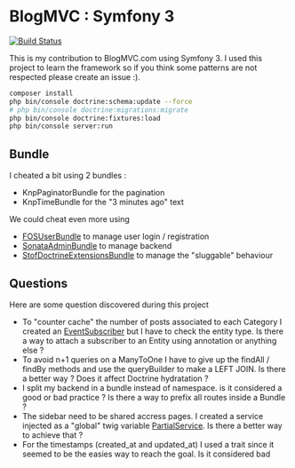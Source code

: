 BlogMVC : Symfony 3
========================

[![Build Status](https://travis-ci.org/Grafikart/BlogMVC-Symfony3.svg?branch=master)](https://travis-ci.org/Grafikart/BlogMVC-Symfony3)

This is my contribution to BlogMVC.com using Symfony 3. I used this project to learn the framework so if you think some patterns are not respected please create an issue :). 

```bash
composer install
php bin/console doctrine:schema:update --force
# php bin/console doctrine:migrations:migrate
php bin/console doctrine:fixtures:load
php bin/console server:run
```

Bundle
---------

I cheated a bit using 2 bundles :

- KnpPaginatorBundle for the pagination
- KnpTimeBundle for the "3 minutes ago" text

We could cheat even more using 

- [FOSUserBundle](https://github.com/FriendsOfSymfony/FOSUserBundle) to manage user login / registration
- [SonataAdminBundle](https://github.com/sonata-project/SonataAdminBundle) to manage backend
- [StofDoctrineExtensionsBundle](https://github.com/stof/StofDoctrineExtensionsBundle) to manage the "sluggable" behaviour

Questions 
----------

Here are some question discovered during this project

- To "counter cache" the number of posts associated to each Category I created an [EventSubscriber](https://github.com/Grafikart/BlogMVC-Symfony3/blob/master/src/AppBundle/EventListener/CounterSubscriber.php) but I have to check the entity type.
Is there a way to attach a subscriber to an Entity using annotation or anything else ?
- To avoid n+1 queries on a ManyToOne I have to give up the findAll / findBy methods and use the queryBuilder to make a LEFT JOIN. Is there a better way ? Does it affect Doctrine hydratation ?
- I split my backend in a bundle instead of namespace. is it considered a good or bad practice ? Is there a way to prefix all routes inside a Bundle ?
- The sidebar need to be shared accress pages. I created a service injected as a "global" twig variable [PartialService](https://github.com/Grafikart/BlogMVC-Symfony3/blob/master/src/AppBundle/Twig/Partials.php). Is there a better way to achieve that ?
- For the timestamps (created_at and updated_at) I used a trait since it seemed to be the easies way to reach the goal. Is it considered bad 
